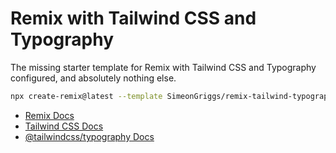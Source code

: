 # Remix with Tailwind CSS and Typography

The missing starter template for Remix with Tailwind CSS and Typography configured, and absolutely nothing else.

```sh
npx create-remix@latest --template SimeonGriggs/remix-tailwind-typography
```

- [Remix Docs](https://remix.run/docs)
- [Tailwind CSS Docs](https://tailwindcss.com/docs)
- [@tailwindcss/typography Docs](https://tailwindcss.com/docs/typography-plugin)

